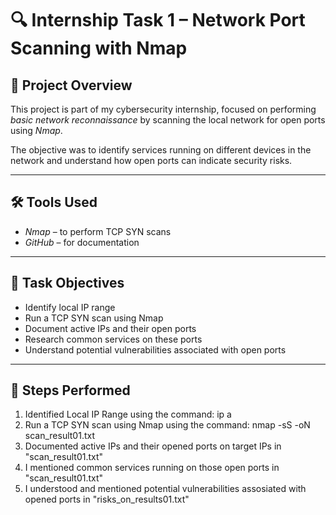 # 🔍 Internship Task 1 – Network Port Scanning with Nmap

## 📁 Project Overview
This project is part of my cybersecurity internship, focused on performing *basic network reconnaissance* by scanning the local network for open ports using *Nmap*.

The objective was to identify services running on different devices in the network and understand how open ports can indicate security risks.

---

## 🛠 Tools Used
- *Nmap* – to perform TCP SYN scans
- *GitHub* – for documentation

---

## 📌 Task Objectives
- Identify local IP range
- Run a TCP SYN scan using Nmap
- Document active IPs and their open ports
- Research common services on these ports
- Understand potential vulnerabilities associated with open ports

---

## 🧪 Steps Performed

1. Identified Local IP Range using the command: ip a
2. Run a TCP SYN scan using Nmap using the command: nmap -sS <ipaddress> -oN scan_result01.txt
3. Documented active IPs and their opened ports on target IPs in "scan_result01.txt"
4. I mentioned common services running on those open ports in "scan_result01.txt"
5. I understood and mentioned potential vulnerabilities assosiated with opened ports in "risks_on_results01.txt"
